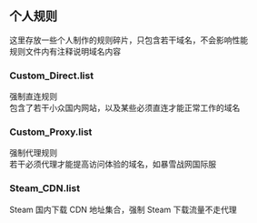 ## 个人规则  
这里存放一些个人制作的规则碎片，只包含若干域名，不会影响性能  
规则文件内有注释说明域名内容  

### Custom_Direct.list  
强制直连规则  
包含了若干小众国内网站，以及某些必须直连才能正常工作的域名  

### Custom_Proxy.list  
强制代理规则  
若干必须代理才能提高访问体验的域名，如暴雪战网国际服  

### Steam_CDN.list  
Steam 国内下载 CDN 地址集合，强制 Steam 下载流量不走代理  